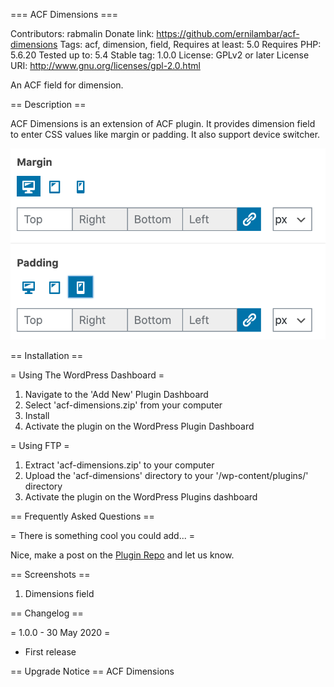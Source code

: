 === ACF Dimensions ===

Contributors: rabmalin
Donate link: https://github.com/ernilambar/acf-dimensions
Tags: acf, dimension, field,
Requires at least: 5.0
Requires PHP: 5.6.20
Tested up to: 5.4
Stable tag: 1.0.0
License: GPLv2 or later
License URI: http://www.gnu.org/licenses/gpl-2.0.html

An ACF field for dimension.

== Description ==

ACF Dimensions is an extension of ACF plugin. It provides dimension field to enter CSS values like margin or padding. It also support device switcher.

![Dimensions Field Example](https://github.com/ernilambar/acf-dimensions/blob/master/plugin-assets/screenshot-1.png)

== Installation ==

= Using The WordPress Dashboard =

1. Navigate to the 'Add New' Plugin Dashboard
1. Select 'acf-dimensions.zip' from your computer
1. Install
1. Activate the plugin on the WordPress Plugin Dashboard

= Using FTP =

1. Extract 'acf-dimensions.zip' to your computer
1. Upload the 'acf-dimensions' directory to your '/wp-content/plugins/' directory
1. Activate the plugin on the WordPress Plugins dashboard

== Frequently Asked Questions ==

= There is something cool you could add... =

Nice, make a post on the [Plugin Repo](https://github.com/ernilambar/acf-dimensions/issues) and let us know.

== Screenshots ==

1. Dimensions field

== Changelog ==

= 1.0.0 - 30 May 2020 =
* First release

== Upgrade Notice ==
ACF Dimensions
